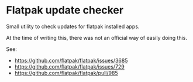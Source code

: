 # Flatpak update checker

Small utility to check updates for flatpak installed apps.

At the time of writing this, there was not an official way of easily doing this.

See:
* https://github.com/flatpak/flatpak/issues/3685
* https://github.com/flatpak/flatpak/issues/729
* https://github.com/flatpak/flatpak/pull/985
